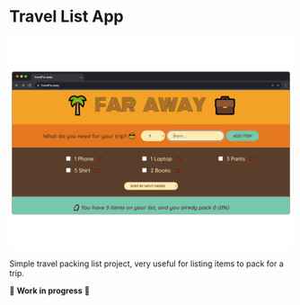 # Travel List App

![Screenshot](https://github.com/SJAR03/travel-list/blob/main/public/mockup.png)

Simple travel packing list project, very useful for listing items to pack for a trip.

🚧 **Work in progress** 🚧
